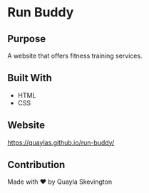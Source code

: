 # Run Buddy

## Purpose
A website that offers fitness training services.

## Built With
* HTML
* CSS

## Website
https://quaylas.github.io/run-buddy/

## Contribution
Made with  ❤️  by Quayla Skevington
